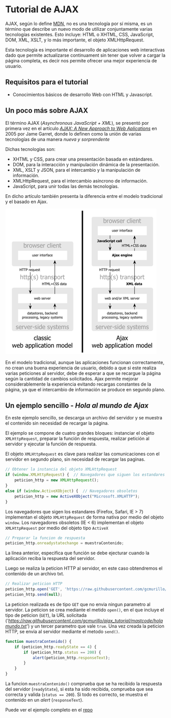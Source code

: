 # Tutorial de AJAX
AJAX, según lo define [MDN](https://developer.mozilla.org/es/docs/Web/Guide/AJAX),  no es una tecnología por sí misma, es un término que describe un nuevo modo de utilizar conjuntamente varias tecnologías existentes. Esto incluye: HTML o XHTML, CSS, JavaScript, DOM, XML, XSLT, y lo más importante, el objeto XMLHttpRequest.

Esta tecnología es importante el desarrollo de aplicaciones web interactivas dado que permite actualizarse continuament sin tener que volver a cargar la página completa, es decir nos permite ofrecer una mejor experiencia de usuario.

## Requisitos para el tutorial
* Conocimientos básicos de desarrollo Web con HTML y Javascript.

## Un poco más sobre AJAX
El término AJAX (*Asynchronous JavaScript + XML*), se presentó por primera vez en el artículo
[*AJAX: A New Approach to Web Aplications*](https://pdfs.semanticscholar.org/c440/ae765ff19ddd3deda24a92ac39cef9570f1e.pdf?_ga=2.96316956.1880424890.1593881953-241537876.1593881953) en 2005 por Jame Garret, donde lo definen como la unión de varias tecnologías de una manera *nueva y sorprendente*

Dichas tecnologías son:
* XHTML y CSS, para crear una presentación basada en estándares.
* DOM, para la interacción y manipulación dinámica de la presentación.
* XML, XSLT y JSON, para el intercambio y la manipulación de información.
* XMLHttpRequest, para el intercambio asíncrono de información.
* JavaScript, para unir todas las demás tecnologías.

En dicho artículo también presenta la diferencia entre el modelo tradicional y el basado en Ajax.

![models](https://github.com/gcmurillo/ajax_tutorial/blob/master/capturas/f0102.gif)

En el modelo tradicional, aunque las aplicaciones funcionan correctamente, no crean una buena experiencia de usuario, debido a que si este realiza varias peticiones al servidor, debe de esperar a que se recargue la página según la cantidad de cambios solicitados. Ajax permite mejorar considerablemente la experiencia evitando recargas constantes de la página, ya que el intercambio de información se produce en segundo plano.

## Un ejemplo sencillo - *Hola al mundo de Ajax*

En este ejemplo sencillo, se descarga un archivo del servidor y se muestra el contenido sin necesidad de recargar la página.

El ejemplo se compone de cuatro grandes bloques: instanciar el objeto `XMLHttpRequest`, preparar la función de respuesta, realizar petición al servidor y ejecutar la función de respuesta.

El objeto `XMLHttpRequest` es clave para realizar las comunicaciones con el servidor en segundo plano, sin necesidad de recargar las paginas.

``` Javascript 
// Obtener la instancia del objeto XMLHttpRequest
if (window.XMLHttpRequest) {  // Navegadores que siguen los estandares
    peticion_http = new XMLHttpRequest();
}
else if (window.ActiveXObject) {  // Navegadores obsoletos
    peticion_http = new ActiveXObject("Microsoft.XMLHTTP");
}
```

Los navegadores que sigen los estandares (Firefox, Safari, IE > 7) implementan el objeto `XMLHttpRequest` de forma nativa por medio del objeto `window`. Los navegadores obsoletos (IE < 6) implementan el objeto `XMLHttpRequest` por medio del objeto tipo `ActiveX`

``` Javascript
// Preparar la funcion de respuesta
peticion_http.onreadystatechange = muestraContenido;
```

La línea anterior, especifica que función se debe ejecturar cuando la aplicación reciba la respuesta del servidor.

Luego se realiza la peticion HTTP al servidor, en este caso obtendremos el contenido de un archivo txt.

``` Javascript
// Realizar peticion HTTP
peticion_http.open('GET', 'https://raw.githubusercontent.com/gcmurillo/ajax_tutorial/mastcode/holamundo.txt', true);
peticion_http.send(null);
```

La peticion realizada es de tipo `GET` que no envia ningun parametro al servidor. La peticion se crea mediante el metido `open()`, en el que incluye el tipo de peticion (`GET`), la URL solicitada (*'https://raw.githubusercontent.com/gcmurillo/ajax_tutorial/mastcode/holamundo.txt'*) y un tercer parametro que vale `true`. Una vez creada la peticion HTTP, se envia al servidor mediante el metodo `send()`.


``` Javascript
function muestraContenido() {
    if (peticion_http.readyState == 4) {
        if (peticion_http.status == 200) {
            alert(peticion_http.responseText);
        }
    }
}
```
La funcion `muestraContenido()` comprueba que se ha recibido la respuesta del servidor (`readyState`), si esta ha sido recibida, comprueba que sea correcta y valida (`status == 200`). Si todo es correcto, se muestra el contenido en un *alert* (`responseText`).

Puede ver el ejemplo completo en el [repo](https://github.com/gcmurillo/ajax_tutorial/blob/master/code/index.html) 